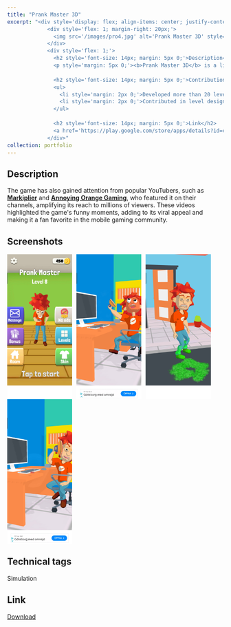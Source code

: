 ```yaml
---
title: "Prank Master 3D"
excerpt: "<div style='display: flex; align-items: center; justify-content: space-between; font-size: 14px;'>
             <div style='flex: 1; margin-right: 20px;'>
               <img src='/images/pro4.jpg' alt='Prank Master 3D' style='max-width: 100%;'>
             </div>
             <div style='flex: 1;'>
               <h2 style='font-size: 14px; margin: 5px 0;'>Description</h2>
               <p style='margin: 5px 0;'><b>Prank Master 3D</b> is a lighthearted simulation game that allows players to become the ultimate prankster. With a mix of creative traps and fun puzzles, players can unleash their mischievous side by setting up hilarious pranks on unsuspecting characters. Each level offers unique challenges where timing and placement are key to pulling off the perfect prank. The game's vibrant art style, engaging gameplay, and humorous scenarios have captured the attention of mobile gamers worldwide. </p>

               <h2 style='font-size: 14px; margin: 5px 0;'>Contribution</h2>
               <ul>
                 <li style='margin: 2px 0;'>Developed more than 20 levels and a couple of customized ad videos for marketibility testing</li>
                 <li style='margin: 2px 0;'>Contributed in level design and made custom particles on demand</li>                 
               </ul>

               <h2 style='font-size: 14px; margin: 5px 0;'>Link</h2>
               <a href='https://play.google.com/store/apps/details?id=com.alphapotato.prankster'>Download</a>
             </div>"
collection: portfolio
---
```


Description
-----
The game has also gained attention from popular YouTubers, such as [**Markiplier**](https://youtu.be/0Ct5Hs6uOAc?si=QQY99Onz7bCbjzL5) and [**Annoying Orange Gaming**](https://youtu.be/L4RBWzTtjbM?si=o0N_rifZ-x1r5xk1), who featured it on their channels, amplifying its reach to millions of viewers. These videos highlighted the game's funny moments, adding to its viral appeal and making it a fan favorite in the mobile gaming community.

Screenshots
-----
<div style="display: flex; flex-wrap: wrap;">
  <img src="/images/pm02.jpg" alt="Screenshot 1" style="margin-right: 10px; width: 30%;">
  <img src="/images/pm01.jpg" alt="Screenshot 2" style="margin-right: 10px; width: 30%;">
  <img src="/images/pm03.jpg" alt="Screenshot 3" style="margin-right: 10px; width: 30%;">
  <img src="/images/pm04.jpg" alt="Screenshot 3" style="margin-right: 10px; width: 30%;">
</div>

Technical tags
-----
Simulation

Link
-----
[Download](https://play.google.com/store/apps/details?id=com.alphapotato.prankster)

